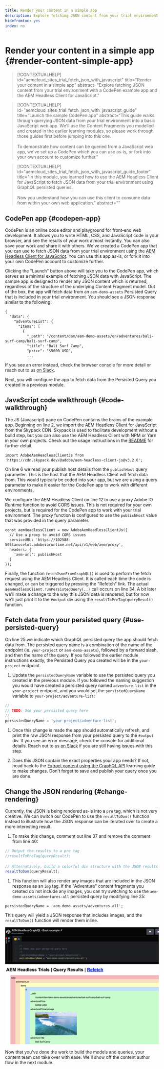 ```yaml
---
title: Render your content in a simple app
description: Explore fetching JSON content from your trial environment with a CodePen example app and the AEM Headless Client for JavaScript.
hidefromtoc: yes
index: no
---
```


# Render your content in a simple app {#render-content-simple-app}

>[!CONTEXTUALHELP]
>id="aemcloud_sites_trial_fetch_json_with_javascript"
>title="Render your content in a simple app"
>abstract="Explore fetching JSON content from your trial environment with a CodePen example app and the AEM Headless Client for JavaScript."

>[!CONTEXTUALHELP]
>id="aemcloud_sites_trial_fetch_json_with_javascript_guide"
>title="Launch the sample CodePen app"
>abstract="This guide walks through querying JSON data from your trial environment into a basic JavaScript web app. We'll use the Content Fragments you modelled and created in the earlier learning modules, so please work through those guides first before jumping into this one.<br><br>To demonstrate how content can be queried from a JavaScript web app, we've set up a CodePen which you can use as-is, or fork into your own account to customize further."

>[!CONTEXTUALHELP]
>id="aemcloud_sites_trial_fetch_json_with_javascript_guide_footer"
>title="In this module, you learned how to use the AEM Headless Client for JavaScript to fetch JSON data from your trial environment using GraphQL persisted queries.<br><br>Now you understand how you can use this client to consume data from within your own web application."
>abstract=""

## CodePen app {#codepen-app}

CodePen is an online code editor and playground for front-end web development. It allows you to write HTML, CSS, and JavaScript code in your browser, and see the results of your work almost instantly. You can also save your work and share it with others. We've created a CodePen app that you can use to fetch JSON data from your trial environment using the [AEM Headless Client for JavaScript](https://github.com/adobe/aem-headless-client-js). You can use this app as-is, or fork it into your own CodePen account to customize further.

Clicking the "Launch" button above will take you to the CodePen app, which serves as a minimal example of fetching JSON data with JavaScript. The sample app is designed to render any JSON content which is returned, regardless of the structure of the underlying Content Fragment model. Out of the box, the app will fetch data from an `aem-demo-assets` Persisted Query that is included in your trial environment. You should see a JSON response similar to the following:

```
{
  "data": {
    "adventureList": {
      "items": [
        {
          "_path": "/content/dam/aem-demo-assets/en/adventures/bali-surf-camp/bali-surf-camp",
          "title": "Bali Surf Camp",
          "price": "$5000 USD",
          ...
```

If you see an error instead, check the browser console for more detail or reach out to us [on Slack](https://adobe-dx-support.slack.com). 

Next, you will configure the app to fetch data from the Persisted Query you created in a previous module.

## JavaScript code walkthrough {#code-walkthrough}

The JS (Javascript) pane on CodePen contains the brains of the example app. Beginning on line 2, we import the AEM Headless Client for JavaScript from the Skypack CDN. Skypack is used to facilitate development without a build step, but you can also use the AEM Headless Client with NPM or Yarn in your own projects. Check out the usage instructions in the [README](https://github.com/adobe/aem-headless-client-js#aem-headless-client-for-javascript) for further detail.

```
import AdobeAemHeadlessClientJs from 'https://cdn.skypack.dev/@adobe/aem-headless-client-js@v3.2.0';
```

On line 6 we read your publish host details from the `publishHost` query parameter. This is the host that the AEM Headless Client will fetch data from. This would typically be coded into your app, but we are using a query parameter to make it easier for the CodePen app to work with different environments.

We configure the AEM Headless Client on line 12 to use a proxy Adobe IO Runtime function to avoid CORS issues. This is not required for your own projects, but is required for the CodePen app to work with your trial environment. The proxy function is configured to use the `publishHost` value that was provided in the query parameter.

```
const aemHeadlessClient = new AdobeAemHeadlessClientJs({
  // Use a proxy to avoid CORS issues
  serviceURL: 'https://102588-505tanocelot.adobeioruntime.net/api/v1/web/aem/proxy',
  headers: {
    'aem-url': publishHost
  }
});
```

Finally, the function `fetchJsonFromGraphQL()` is used to perform the fetch request using the AEM Headless Client. It is called each time the code is changed, or can be triggered by pressing the "Refetch" link. The actual `aemHeadlessClient.runPersistedQuery(..)` call occurs on line 34. A bit later we'll make a change to the way this JSON data is rendered, but for now we'll just print it to the `#output` div using the `resultToPreTag(queryResult)` function.

## Fetch data from your persisted query {#use-persisted-query}

On line 25 we indicate which GraphQL persisted query the app should fetch data from. The persisted query name is a combination of the name of the endpoint (ie. `your-project` or `aem-demo-assets`), followed by a forward slash, and then the name of the query. If you followed the earlier module instructions exactly, the Persisted Query you created will be in the `your-project` endpoint.

1. Update the `persistedQueryName` variable to use the persisted query you created in the previous module. If you followed the naming suggestion you would have created a persisted query named `adventure-list` in the `your-project` endpoint, and you would set the `persistedQueryName` variable to `your-project/adventure-list`:

```javascript
//
// TODO: Use your persisted query here
//
persistedQueryName = 'your-project/adventure-list';
```

1. Once this change is made the app should automatically refresh, and print the raw JSON response from your persisted query to the `#output` div. If you see an error message, check the console for additional details. Reach out to us [on Slack](https://adobe-dx-support.slack.com) if you are still having issues with this step.

1. Does this JSON contain the exact properties your app needs? If not, head back to the [Extract content using the GraphQL API](https://experience.adobe.com/experiencemanager/learn/extract_content_using_graphql) learning guide to make changes. Don't forget to save and publish your query once you are done.

## Change the JSON rendering {#change-rendering}

Currently, the JSON is being rendered as-is into a `pre` tag, which is not very creative. We can switch our CodePen to use the `resultToDom()` function instead to illustrate how the JSON response can be iterated over to create a more interesting result.

1. To make this change, comment out line 37 and remove the comment from line 40: 

```javascript
// Output the results to a pre tag
//resultToPreTag(queryResult);

// Alternatively, build a colorful div structure with the JSON results and render images inline
resultToDom(queryResult);
```

1. This function will also render any images that are included in the JSON response as an `img` tag. If the "Adventure" content fragments you created do not include any images, you can try switching to use the `aem-demo-assets/adventures-all` persisted query by modifying line 25:

```
persistedQueryName = 'aem-demo-assets/adventures-all';
```

This query will yield a JSON response that includes images, and the `resultToDom()` function will render them inline.

![Result of the adventures-all query and the resultToDom rendering function](assets/do-not-localize/adventures-all-query-result.png)

Now that you've done the work to build the models and queries, your content team can take over with ease. We'll show off the content author flow in the next module.

